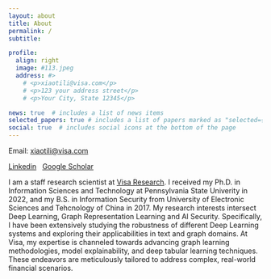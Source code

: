 ```yaml
---
layout: about
title: About
permalink: /
subtitle: 

profile:
  align: right
  image: #113.jpeg
  address: #>
    # <p>xiaotili@visa.com</p>
    # <p>123 your address street</p>
    # <p>Your City, State 12345</p>

news: true  # includes a list of news items
selected_papers: true # includes a list of papers marked as "selected={true}"
social: true  # includes social icons at the bottom of the page
---
```

Email: xiaotili@visa.com

<a href='https://www.linkedin.com/in/xiaotingli-0612/?locale=en_US'>Linkedin</a>&nbsp;&nbsp;&nbsp;<a href='https://scholar.google.com/citations?user=wlf7M-cAAAAJ&hl=en'>Google Scholar</a>

I am a staff research scientist at [Visa Research](https://usa.visa.com/about-visa/visa-research.html). I received my Ph.D. in Information Sciences and Technology at Pennsylvania State Univerity in 2022, and my B.S. in Information Security from University of Electronic Sciences and Tehcnology of China in 2017. My research interests intersect Deep Learning, Graph Representation Learning and AI Security. Specifically, I have been extensively studying the robustness of different Deep Learning systems and exploring their applicabilities in text and graph domains. At Visa, my expertise is channeled towards advancing graph learning methodologies, model explainability, and deep tabular learning techniques. These endeavors are meticulously tailored to address complex, real-world financial scenarios.

<!-- Link to your favorite [subreddit](http://reddit.com). You can put a picture in, too. The code is already in, just name your picture `prof_pic.jpg` and put it in the `img/` folder.

Put your address / P.O. box / other info right below your picture. You can also disable any these elements by editing `profile` property of the YAML header of your `_pages/about.md`. Edit `_bibliography/papers.bib` and Jekyll will render your [publications page](/al-folio/publications/) automatically.

Link to your social media connections, too. This theme is set up to use [Font Awesome icons](http://fortawesome.github.io/Font-Awesome/) and [Academicons](https://jpswalsh.github.io/academicons/), like the ones below. Add your Facebook, Twitter, LinkedIn, Google Scholar, or just disable all of them. -->
